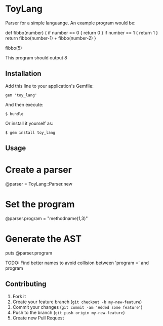 # ToyLang

Parser for a simple languange. An example program would be:

  def fibbo(number) {
    if number == 0 { return 0 }
    if number == 1 { return 1 }
    return fibbo(number-1) + fibbo(number-2)
  }

  fibbo(5)

This program should output 8

## Installation

Add this line to your application's Gemfile:

    gem 'toy_lang'

And then execute:

    $ bundle

Or install it yourself as:

    $ gem install toy_lang

## Usage
  
  # Create a parser
  @parser = ToyLang::Parser.new
  # Set the program
  @parser.program = "methodname(1,3)"
  # Generate the AST
  puts @parser.program

TODO: Find better names to avoid collision between 'program =' and
program

## Contributing

1. Fork it
2. Create your feature branch (`git checkout -b my-new-feature`)
3. Commit your changes (`git commit -am 'Added some feature'`)
4. Push to the branch (`git push origin my-new-feature`)
5. Create new Pull Request
